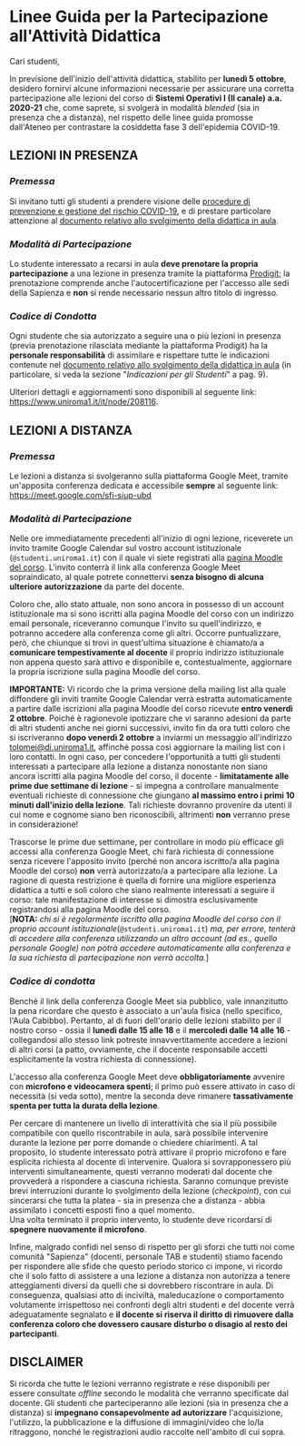 # Linee Guida per la Partecipazione all'Attività Didattica

Cari studenti,

In previsione dell'inizio dell'attività didattica, stabilito per **lunedì 5 ottobre**, desidero fornirvi alcune informazioni necessarie per assicurare una corretta partecipazione alle lezioni del corso di **Sistemi Operativi I (II canale) a.a. 2020-21** che, come saprete, si svolgerà in modalità _blended_ (sia in presenza che a distanza), nel rispetto delle linee guida promosse dall'Ateneo per contrastare la cosiddetta fase 3 dell'epidemia COVID-19.

## LEZIONI IN PRESENZA

### _Premessa_
Si invitano tutti gli studenti a prendere visione delle [procedure di prevenzione e gestione del rischio COVID-19](https://www.uniroma1.it/it/https%3A//www.uniroma1.it/it/pagina/malattie-infettive-trasmesse-respiratoria-p011c), e di prestare particolare attenzione al [documento relativo allo svolgimento della didattica in aula](https://www.uniroma1.it/sites/default/files/field_file_allegati/vademecum_attivita_di_didattica_in_aula-_c008-20_rev_00_del_08.08.2020_0.pdf).

### _Modalità di Partecipazione_
Lo studente interessato a recarsi in aula **deve prenotare la propria partecipazione** a una lezione in presenza tramite la piattaforma [Prodigit](https://prodigit.uniroma1.it/prenotazioni/prenotaaule.nsf/home); la prenotazione comprende anche l'autocertificazione per l'accesso alle sedi della Sapienza e **non** si rende necessario nessun altro titolo di ingresso.

### _Codice di Condotta_
Ogni studente che sia autorizzato a seguire una o più lezioni in presenza (previa prenotazione rilasciata mediante la piattaforma Prodigit) ha la **personale responsabilità** di assimilare e rispettare tutte le indicazioni contenute nel [documento relativo allo svolgimento della didattica in aula](https://www.uniroma1.it/sites/default/files/field_file_allegati/vademecum_attivita_di_didattica_in_aula-_c008-20_rev_00_del_08.08.2020_0.pdf) (in particolare, si veda la sezione "_Indicazioni per gli Studenti_" a pag. 9).

Ulteriori dettagli e aggiornamenti sono disponibili al seguente link: https://www.uniroma1.it/it/node/208116.

## LEZIONI A DISTANZA

### _Premessa_
Le lezioni a distanza si svolgeranno sulla piattaforma Google Meet, tramite un'apposita conferenza dedicata e accessibile **sempre** al seguente link: https://meet.google.com/sfi-siup-ubd

### _Modalità di Partecipazione_
Nelle ore immediatamente precedenti all'inizio di ogni lezione, riceverete un invito tramite Google Calendar sul vostro account istituzionale (<code>@studenti.uniroma1.it</code>) con il quale vi siete registrati alla [pagina Moodle del corso](https://elearning.uniroma1.it/course/view.php?id=11838). L'invito conterrà il link alla conferenza Google Meet sopraindicato, al quale potrete connettervi **senza bisogno di alcuna ulteriore autorizzazione** da parte del docente. 

Coloro che, allo stato attuale, non sono ancora in possesso di un account istituzionale ma si sono iscritti alla pagina Moodle del corso con un indirizzo email personale, riceveranno comunque l'invito su quell'indirizzo, e potranno accedere alla conferenza come gli altri. Occorre puntualizzare, però, che chiunque si trovi in quest'ultima situazione è chiamato/a a **comunicare tempestivamente al docente** il proprio indirizzo istituzionale non appena questo sarà attivo e disponibile e, contestualmente, aggiornare la propria iscrizione sulla pagina Moodle del corso.

**IMPORTANTE:** Vi ricordo che la prima versione della mailing list alla quale diffondere gli inviti tramite Google Calendar verrà estratta automaticamente a partire dalle iscrizioni alla pagina Moodle del corso ricevute **entro venerdì 2 ottobre**. Poiché è ragionevole ipotizzare che vi saranno adesioni da parte di altri studenti anche nei giorni successivi, invito fin da ora tutti coloro che si iscriveranno **dopo venerdì 2 ottobre** a inviarmi un messaggio all'indirizzo tolomei@di.uniroma1.it, affinché possa così aggiornare la mailing list con i loro contatti. In ogni caso, per concedere l'opportunità a tutti gli studenti interessati a partecipare alla lezione a distanza nonostante non siano ancora iscritti alla pagina Moodle del corso, il docente - **limitatamente alle prime due settimane di lezione** - si impegna a controllare manualmente eventuali richieste di connessione che giungano **al massimo entro i primi 10 minuti dall'inizio della lezione**. Tali richieste dovranno provenire da utenti il cui nome e cognome siano ben riconoscibili, altrimenti **non** verranno prese in considerazione!

Trascorse le prime due settimane, per controllare in modo più efficace gli accessi alla conferenza Google Meet, chi farà richiesta di connessione senza ricevere l'apposito invito (perché non ancora iscritto/a alla pagina Moodle del corso) **non** verrà autorizzato/a a partecipare alla lezione. La ragione di questa restrizione è quella di fornire una migliore esperienza didattica a tutti e soli coloro che siano realmente interessati a seguire il corso: tale manifestazione di interesse si dimostra esclusivamente registrandosi alla pagina Moodle del corso.<br>
[**NOTA:** _chi si è regolarmente iscritto alla pagina Moodle del corso con il proprio account istituzionale_(<code>@studenti.uniroma1.it</code>) _ma, per errore, tenterà di accedere alla conferenza utilizzando un altro account (ad es., quello personale Google) non potrà accedere automaticamente alla conferenza e la sua richiesta di partecipazione non verrà accolta._]

### _Codice di condotta_
Benché il link della conferenza Google Meet sia pubblico, vale innanzitutto la pena ricordare che questo è associato a un'aula fisica (nello specifico, l'Aula Cabibbo). Pertanto, al di fuori dell'orario delle lezioni stabilito per il nostro corso - ossia il **lunedì dalle 15 alle 18** e il **mercoledì dalle 14 alle 16** - collegandosi allo stesso link potreste innavvertitamente accedere a lezioni di altri corsi (a patto, ovviamente, che il docente responsabile accetti esplicitamente la vostra richiesta di connessione).

L'accesso alla conferenza Google Meet deve **obbligatoriamente** avvenire con **microfono e videocamera spenti**; il primo può essere attivato in caso di necessità (si veda sotto), mentre la seconda deve rimanere **tassativamente spenta per tutta la durata della lezione**.

Per cercare di mantenere un livello di interattività che sia il più possibile compatibile con quello riscontrabile in aula, sarà possibile intervenire durante la lezione per porre domande o chiedere chiarimenti. A tal proposito, lo studente interessato potrà attivare il proprio microfono e fare esplicita richiesta al docente di intervenire. Qualora si sovrapponessero più interventi simultaneamente, questi verranno moderati dal docente che provvederà a rispondere a ciascuna richiesta. Saranno comunque previste brevi interruzioni durante lo svolgimento della lezione (_checkpoint_), con cui sincerarsi che tutta la platea - sia in presenza che a distanza - abbia assimilato i concetti esposti fino a quel momento.<br>
Una volta terminato il proprio intervento, lo studente deve ricordarsi di **spegnere nuovamente il microfono**.

Infine, malgrado confidi nel senso di rispetto per gli sforzi che tutti noi come comunità "Sapienza" (docenti, personale TAB e studenti) stiamo facendo per rispondere alle sfide che questo periodo storico ci impone, vi ricordo che il solo fatto di assistere a una lezione a distanza non autorizza a tenere atteggiamenti diversi da quelli che si dovrebbero riscontrare in aula. Di conseguenza, qualsiasi atto di inciviltà, maleducazione o comportamento volutamente irrispettoso nei confronti degli altri studenti e del docente verrà adeguatamente segnalato e **il docente si riserva il diritto di rimuovere dalla conferenza coloro che dovessero causare disturbo o disagio al resto dei partecipanti**.

## DISCLAIMER
Si ricorda che tutte le lezioni verranno registrate e rese disponibili per essere consultate _offline_ secondo le modalità che verranno specificate dal docente. Gli studenti che parteciperanno alle lezioni (sia in presenza che a distanza) si **impegnano consapevolmente ad autorizzare** l'acquisizione, l'utilizzo, la pubblicazione e la diffusione di immagini/video che lo/la ritraggono, nonché le registrazioni audio raccolte nell'ambito di cui sopra.
